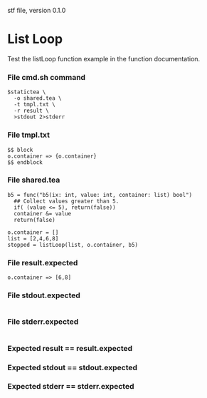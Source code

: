 stf file, version 0.1.0

# List Loop

Test the listLoop function example in the function documentation.

### File cmd.sh command

~~~
$statictea \
  -o shared.tea \
  -t tmpl.txt \
  -r result \
  >stdout 2>stderr
~~~


### File tmpl.txt

~~~
$$ block
o.container => {o.container}
$$ endblock
~~~

### File shared.tea

~~~
b5 = func("b5(ix: int, value: int, container: list) bool")
  ## Collect values greater than 5.
  if( (value <= 5), return(false))
  container &= value
  return(false)

o.container = []
list = [2,4,6,8]
stopped = listLoop(list, o.container, b5)
~~~

### File result.expected

~~~
o.container => [6,8]
~~~

### File stdout.expected

~~~
~~~

### File stderr.expected

~~~
~~~

### Expected result == result.expected
### Expected stdout == stdout.expected
### Expected stderr == stderr.expected

